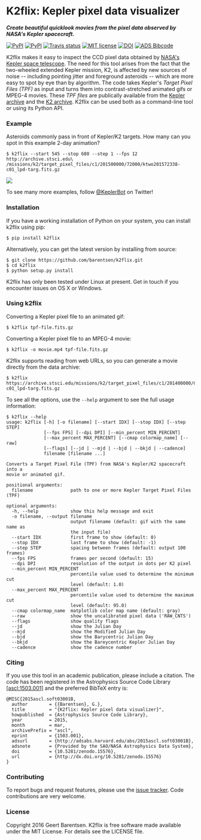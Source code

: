 # K2flix: Kepler pixel data visualizer 
***Create beautiful quicklook movies from the pixel data observed by NASA's Kepler spacecraft.***

[![PyPI](http://img.shields.io/pypi/v/k2flix.svg)](https://pypi.python.org/pypi/k2flix/) [![PyPI](http://img.shields.io/pypi/dm/k2flix.svg)](https://pypi.python.org/pypi/k2flix/) [![Travis status](http://img.shields.io/travis/barentsen/k2flix/master.svg)](http://travis-ci.org/barentsen/k2flix) [![MIT license](http://img.shields.io/badge/license-MIT-blue.svg)](https://github.com/barentsen/k2flix/blob/master/LICENSE) [![DOI](https://zenodo.org/badge/doi/10.5281/zenodo.15576.svg)](http://dx.doi.org/10.5281/zenodo.15576) [![ADS Bibcode](https://img.shields.io/badge/NASA%20ADS-2015ascl.soft03001B-blue.svg)](http://adsabs.harvard.edu/abs/2015ascl.soft03001B)

K2flix makes it easy to inspect the CCD pixel data
obtained by [NASA's Kepler space telescope](http://kepler.nasa.gov).
The need for this tool arises from the fact that the two-wheeled extended Kepler mission, K2,
is affected by new sources of noise -- including pointing jitter and foreground asteroids --
which are more easy to spot by eye than by algorithm.
The code takes Kepler's *Target Pixel Files (TPF)* as input
and turns them into contrast-stretched animated gifs or MPEG-4 movies.
These *TPF files* are publically available from the 
[Kepler archive](https://archive.stsci.edu/missions/kepler/target_pixel_files/)
and the [K2 archive](https://archive.stsci.edu/missions/k2/target_pixel_files/). 
K2flix can be used both as a command-line tool or using its Python API.

### Example
Asteroids commonly pass in front of Kepler/K2 targets. 
How many can you spot in this example 2-day animation?
```
$ k2flix --start 545 --stop 680 --step 1 --fps 12 http://archive.stsci.edu\
/missions/k2/target_pixel_files/c1/201500000/72000/ktwo201572338-c01_lpd-targ.fits.gz
```
<img src="https://raw.githubusercontent.com/barentsen/k2flix/master/examples/epic-201572338.gif" />

To see many more examples, follow [@KeplerBot](https://twitter.com/KeplerBot) on Twitter!

### Installation
If you have a working installation of Python on your system, you can install k2flix using pip:
```
$ pip install k2flix
```
Alternatively, you can get the latest version by installing from source:
```
$ git clone https://github.com/barentsen/k2flix.git
$ cd k2flix
$ python setup.py install
```
K2flix has only been tested under Linux at present.  Get in touch if you encounter issues on OS X or Windows.

### Using k2flix
Converting a Kepler pixel file to an animated gif:
```
$ k2flix tpf-file.fits.gz
```

Converting a Kepler pixel file to an MPEG-4 movie:
```
$ k2flix -o movie.mp4 tpf-file.fits.gz
```

K2flix supports reading from web URLs, so you can generate a movie directly from the data archive:
```
$ k2flix https://archive.stsci.edu/missions/k2/target_pixel_files/c1/201400000/00000/ktwo201400022-c01_lpd-targ.fits.gz
```

To see all the options, use the `--help` argument to see the full usage information:
```
$ k2flix --help
usage: k2flix [-h] [-o filename] [--start IDX] [--stop IDX] [--step STEP]
              [--fps FPS] [--dpi DPI] [--min_percent MIN_PERCENT]
              [--max_percent MAX_PERCENT] [--cmap colormap_name] [--raw]
              [--flags] [--jd | --mjd | --bjd | --bkjd | --cadence]
              filename [filename ...]

Converts a Target Pixel File (TPF) from NASA's Kepler/K2 spacecraft into a
movie or animated gif.

positional arguments:
  filename              path to one or more Kepler Target Pixel Files (TPF)

optional arguments:
  -h, --help            show this help message and exit
  -o filename, --output filename
                        output filename (default: gif with the same name as
                        the input file)
  --start IDX           first frame to show (default: 0)
  --stop IDX            last frame to show (default: -1)
  --step STEP           spacing between frames (default: output 100 frames)
  --fps FPS             frames per second (default: 15)
  --dpi DPI             resolution of the output in dots per K2 pixel
  --min_percent MIN_PERCENT
                        percentile value used to determine the minimum cut
                        level (default: 1.0)
  --max_percent MAX_PERCENT
                        percentile value used to determine the maximum cut
                        level (default: 95.0)
  --cmap colormap_name  matplotlib color map name (default: gray)
  --raw                 show the uncalibrated pixel data ('RAW_CNTS')
  --flags               show quality flags
  --jd                  show the Julian Day
  --mjd                 show the Modified Julian Day
  --bjd                 show the Barycentric Julian Day
  --bkjd                show the Bareycentric Kepler Julian Day
  --cadence             show the cadence number
```

### Citing
If you use this tool in an academic publication, please include a citation.
The code has been registered in the Astrophysics Source Code Library [[ascl:1503.001]](http://ascl.net/code/v/1069) and the preferred BibTeX entry is:
```
@MISC{2015ascl.soft03001B,
  author        = {{Barentsen}, G.},
  title         = "{K2flix: Kepler pixel data visualizer}",
  howpublished  = {Astrophysics Source Code Library},
  year          = 2015,
  month         = mar,
  archivePrefix = "ascl",
  eprint        = {1503.001},
  adsurl        = {http://adsabs.harvard.edu/abs/2015ascl.soft03001B},
  adsnote       = {Provided by the SAO/NASA Astrophysics Data System},
  doi           = {10.5281/zenodo.15576},
  url           = {http://dx.doi.org/10.5281/zenodo.15576}
}
```

### Contributing
To report bugs and request features, please use the [issue tracker](https://github.com/barentsen/k2flix/issues). Code contributions are very welcome.

### License
Copyright 2016 Geert Barentsen. K2flix is free software made available under the MIT License. For details see the LICENSE file.
